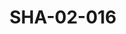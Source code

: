 ---
pid: SHA-02-016
title: SHA-02-016
language: en
collection: Sharhabil Ahmed
original_label: 
rights: Sharhabil Ahmed
location_of_original: Sharhabil Ahmed
photographer_or_studio: 
scanned_from: photograph 12.2 by 16.4
_date: '1962'
location: Ethiopia, Massawa
description: 'Reception of band '
additional_notes: 
permission_display: 'yes'
on_server: 'no'
on_website: 'no'
permalink: "/archive/en/sha-02-016.html"
layout: photo-page
---